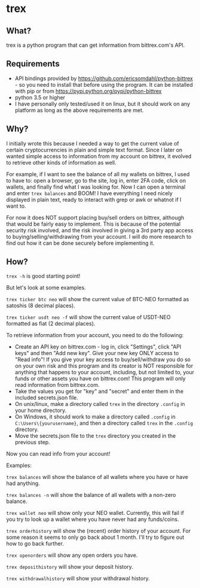 # trex

## What?
trex is a python program that can get information from bittrex.com's API.

## Requirements
- API bindings provided by https://github.com/ericsomdahl/python-bittrex - so you need to install that before using the program. It can be installed with pip or from https://pypi.python.org/pypi/python-bittrex
- python 3.5 or higher
- I have personally only tested/used it on linux, but it should work on any platform as long as the above requirements are met.

## Why?
I initially wrote this because I needed a way to get the current value of certain cryptocurrencies in plain and simple text format. Since I later on wanted simple access to information from my account on bittrex, it evolved to retrieve other kinds of information as well.

For example, if I want to see the balance of all my wallets on bittrex, I used to have to: open a browser, go to the site, log in, enter 2FA code, click on wallets, and finally find what I was looking for. Now I can open a terminal and enter `trex balances` and BOOM! I have everything I need nicely displayed in plain text, ready to interact with grep or awk or whatnot if I want to.

For now it does NOT support placing buy/sell orders on bittrex, although that would be fairly easy to implement. This is because of the potential security risk involved, and the risk involved in giving a 3rd party app access to buying/selling/withdrawing from your account. I will do more research to find out how it can be done securely before implementing it.

## How?
`trex -h` is good starting point!

But let's look at some examples.

`trex ticker btc neo` will show the current value of BTC-NEO formatted as satoshis (8 decimal places).

`trex ticker usdt neo -f` will show the current value of USDT-NEO formatted as fiat (2 decimal places).

To retrieve information from your account, you need to do the following:
- Create an API key on bittrex.com - log in, click "Settings", click "API keys" and then "Add new key". Give your new key ONLY access to "Read info"! If you give your key access to buy/sell/withdraw you do so on your own risk and this program and its creator  is NOT responsible for anything that happens to your account, including, but not limited to, your funds or other assets you have on bittrex.com! This program will only read information from bittrex.com.
- Take the values you get for "key" and "secret" and enter them in the included secrets.json file.
- On unix/linux, make a directory called `trex` in the directory `.config` in your home directory.
- On Windows, it should work to make a directory called `.config` in `C:\Users\{yourusername}`, and then a directory called `trex` in the `.config` directory.
- Move the secrets.json file to the `trex` directory you created in the previous step.

Now you can read info from your account!

Examples:

`trex balances` will show the balance of all wallets where you have or have had anything.

`trex balances -n` will show the balance of all wallets with a non-zero balance.

`trex wallet neo` will show only your NEO wallet. Currently, this will fail if you try to look up a wallet where you have never had any funds/coins.

`trex orderhistory` will show the (recent) order history of your account. For some reason it seems to only go back about 1 month. I'll try to figure out how to go back further.

`trex openorders` will show any open orders you have.

`trex deposithistory` will show your deposit history.

`trex withdrawalhistory` will show your withdrawal history.

